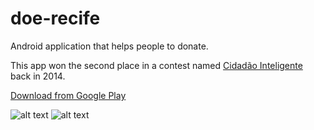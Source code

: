# doe-recife
Android application that helps people to donate.

This app won the second place in a contest named [Cidadão Inteligente](http://www.cidadaointeligente.rec.br/) back in 2014.

[Download from Google Play](https://play.google.com/store/apps/details?id=br.com.doe&hl=pt_BR)

![alt text](https://s31.postimg.org/e0kfi02or/map.png "Institution List") ![alt text](https://s31.postimg.org/hqbc30e7f/inst.png "Institution")


